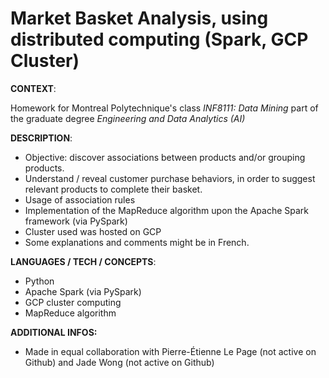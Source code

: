 # Market Basket Analysis, using distributed computing (Spark, GCP Cluster)

**CONTEXT**:

Homework for Montreal Polytechnique's class *INF8111: Data Mining* part of the graduate degree *Engineering and Data Analytics (AI)*

**DESCRIPTION**:
- Objective: discover associations between products and/or grouping products.
- Understand / reveal customer purchase behaviors, in order to suggest relevant products to complete their basket.
- Usage of association rules
- Implementation of the MapReduce algorithm upon the Apache Spark framework (via PySpark)
- Cluster used was hosted on GCP
- Some explanations and comments might be in French.

**LANGUAGES / TECH / CONCEPTS**: 
- Python
- Apache Spark (via PySpark)
- GCP cluster computing
- MapReduce algorithm

**ADDITIONAL INFOS:**
- Made in equal collaboration with Pierre-Étienne Le Page (not active on Github) and Jade Wong (not active on Github)
